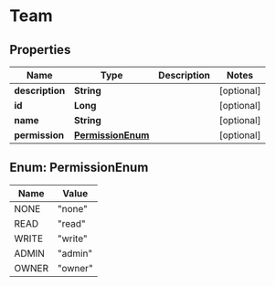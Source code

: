 
# Team

## Properties
Name | Type | Description | Notes
------------ | ------------- | ------------- | -------------
**description** | **String** |  |  [optional]
**id** | **Long** |  |  [optional]
**name** | **String** |  |  [optional]
**permission** | [**PermissionEnum**](#PermissionEnum) |  |  [optional]


<a name="PermissionEnum"></a>
## Enum: PermissionEnum
Name | Value
---- | -----
NONE | &quot;none&quot;
READ | &quot;read&quot;
WRITE | &quot;write&quot;
ADMIN | &quot;admin&quot;
OWNER | &quot;owner&quot;



